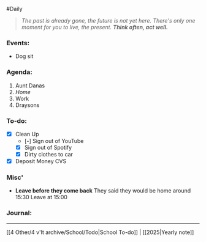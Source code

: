 #Daily
>*The past is already gone, the future is not yet here. There's only one moment for you to live, the present.*
>***Think often, act well.***
### Events:
- Dog sit
### Agenda:
1. Aunt Danas
2. *Home*
3. Work
4. Draysons
### To-do:
- [x] Clean Up
	- [-] Sign out of YouTube
	- [x] Sign out of Spotify
	- [x] Dirty clothes to car
- [x] Deposit Money
	CVS
### Misc'
- **Leave before they come back**
	They said they would be home around 15:30
	Leave at 15:00
### Journal:


---
[[4 Other/4 v'lt archive/School/Todo|School To-do]] | [[2025|Yearly note]]
